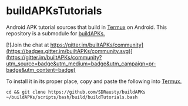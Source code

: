 # buildAPKsTutorials
Android APK tutorial sources that build in [Termux](https://github.com/termux) on Android. This repository is a submodule for [buildAPKs.](https://github.com/SDRausty/buildAPKs)

[![Join the chat at https://gitter.im/builtAPKs/community](https://badges.gitter.im/builtAPKs/community.svg)](https://gitter.im/builtAPKs/community?utm_source=badge&utm_medium=badge&utm_campaign=pr-badge&utm_content=badge)

To install it in its proper place, copy and paste the following into [Termux.](https://github.com/termux)
```
cd && git clone https://github.com/SDRausty/buildAPKs
~/buildAPKs/scripts/bash/build/buildTutorials.bash
```

